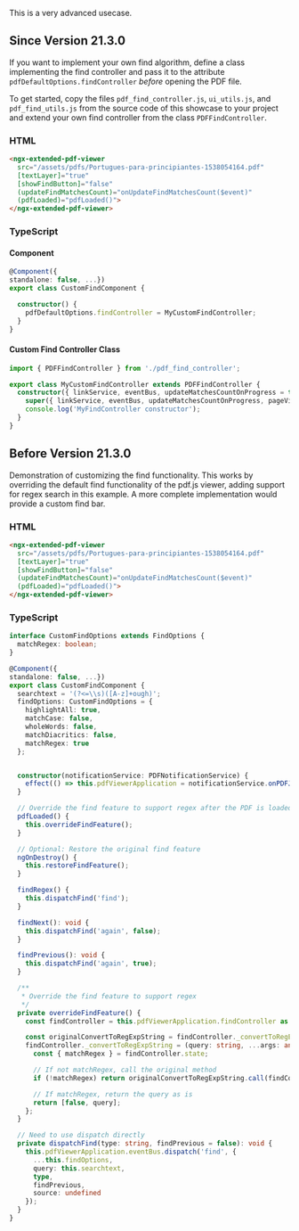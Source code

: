 This is a very advanced usecase.

## Since Version 21.3.0

If you want to implement your own find algorithm, define a class implementing the find controller and pass it to the attribute `pdfDefaultOptions.findController` _before_ opening the PDF file.

To get started, copy the files `pdf_find_controller.js`, `ui_utils.js`, and `pdf_find_utils.js` from the source code of this showcase to your project and extend your own find controller from the class `PDFFindController`.

### HTML

```html
<ngx-extended-pdf-viewer
  src="/assets/pdfs/Portugues-para-principiantes-1538054164.pdf"
  [textLayer]="true"
  [showFindButton]="false"
  (updateFindMatchesCount)="onUpdateFindMatchesCount($event)"
  (pdfLoaded)="pdfLoaded()">
</ngx-extended-pdf-viewer>
```

### TypeScript

#### Component

```typescript
@Component({
standalone: false, ...})
export class CustomFindComponent {

  constructor() {
    pdfDefaultOptions.findController = MyCustomFindController;
  }
}
```

#### Custom Find Controller Class

````typescript
import { PDFFindController } from './pdf_find_controller';

export class MyCustomFindController extends PDFFindController {
  constructor({ linkService, eventBus, updateMatchesCountOnProgress = true, pageViewMode }: any) {
    super({ linkService, eventBus, updateMatchesCountOnProgress, pageViewMode });
    console.log('MyFindController constructor');
  }
}
````

## Before Version 21.3.0

Demonstration of customizing the find functionality. This works by overriding the default find functionality of the pdf.js viewer, adding support for regex search in this example. A more complete implementation would provide a custom find bar.

### HTML

```html
<ngx-extended-pdf-viewer
  src="/assets/pdfs/Portugues-para-principiantes-1538054164.pdf"
  [textLayer]="true"
  [showFindButton]="false"
  (updateFindMatchesCount)="onUpdateFindMatchesCount($event)"
  (pdfLoaded)="pdfLoaded()">
</ngx-extended-pdf-viewer>
```

### TypeScript

```typescript
interface CustomFindOptions extends FindOptions {
  matchRegex: boolean;
}

@Component({
standalone: false, ...})
export class CustomFindComponent {
  searchtext = '(?<=\\s)([A-z]+ough)';
  findOptions: CustomFindOptions = {
    highlightAll: true,
    matchCase: false,
    wholeWords: false,
    matchDiacritics: false,
    matchRegex: true
  };


  constructor(notificationService: PDFNotificationService) {
    effect(() => this.pdfViewerApplication = notificationService.onPDFJSInitSignal());
  }

  // Override the find feature to support regex after the PDF is loaded
  pdfLoaded() {
    this.overrideFindFeature();
  }

  // Optional: Restore the original find feature
  ngOnDestroy() {
    this.restoreFindFeature();
  }

  findRegex() {
    this.dispatchFind('find');
  }

  findNext(): void {
    this.dispatchFind('again', false);
  }

  findPrevious(): void {
    this.dispatchFind('again', true);
  }

  /**
   * Override the find feature to support regex
   */
  private overrideFindFeature() {
    const findController = this.pdfViewerApplication.findController as any;

    const originalConvertToRegExpString = findController._convertToRegExpString;
    findController._convertToRegExpString = (query: string, ...args: any[]) => {
      const { matchRegex } = findController.state;

      // If not matchRegex, call the original method
      if (!matchRegex) return originalConvertToRegExpString.call(findController, query, ...args);

      // If matchRegex, return the query as is
      return [false, query];
    };
  }

  // Need to use dispatch directly
  private dispatchFind(type: string, findPrevious = false): void {
    this.pdfViewerApplication.eventBus.dispatch('find', {
      ...this.findOptions,
      query: this.searchtext,
      type,
      findPrevious,
      source: undefined
    });
  }
}
```
